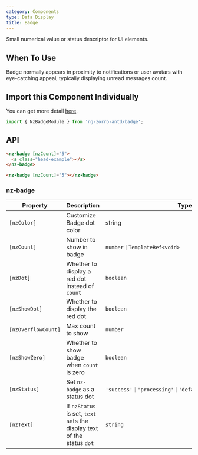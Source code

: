 ```yaml
---
category: Components
type: Data Display
title: Badge
---
```


Small numerical value or status descriptor for UI elements.

## When To Use

Badge normally appears in proximity to notifications or user avatars with eye-catching appeal, typically displaying unread messages count.

## Import this Component Individually

You can get more detail [here](/docs/getting-started/en#import-a-component-individually).

```ts
import { NzBadgeModule } from 'ng-zorro-antd/badge';
```

## API

```html
<nz-badge [nzCount]="5">
  <a class="head-example"></a>
</nz-badge>
```

```html
<nz-badge [nzCount]="5"></nz-badge>
```

### nz-badge

| Property | Description | Type | Default |
| -------- | ----------- | ---- | ------- |
| `[nzColor]` | Customize Badge dot color | string | - |
| `[nzCount]` | Number to show in badge | `number｜TemplateRef<void>` | - |
| `[nzDot]` | Whether to display a red dot instead of `count` | `boolean` | `false` |
| `[nzShowDot]` | Whether to display the red dot | `boolean` | `true` |
| `[nzOverflowCount]` | Max count to show | `number` | `99` |
| `[nzShowZero]` | Whether to show badge when `count` is zero | `boolean` | `false` |
| `[nzStatus]` | Set `nz-badge` as a status dot | `'success'｜'processing'｜'default'｜'error'｜'warning'` | - |
| `[nzText]` | If `nzStatus` is set, `text` sets the display text of the status `dot` | `string` | - |

